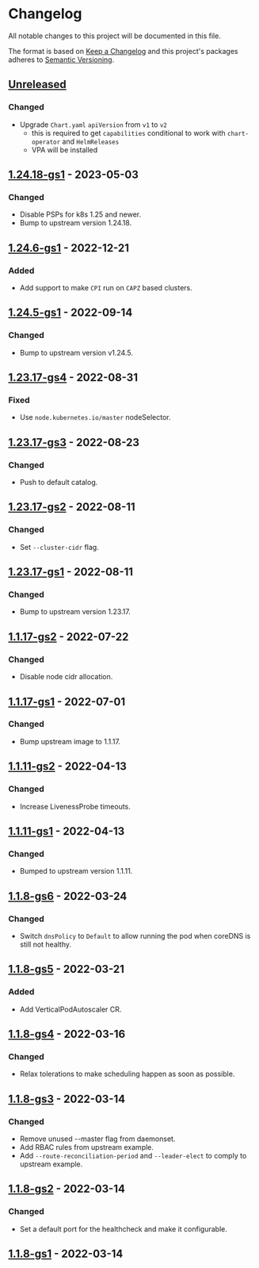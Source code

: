 # Changelog

All notable changes to this project will be documented in this file.

The format is based on [Keep a Changelog](http://keepachangelog.com/en/1.0.0/)
and this project's packages adheres to [Semantic Versioning](http://semver.org/spec/v2.0.0.html).

## [Unreleased]

### Changed

- Upgrade `Chart.yaml` `apiVersion` from `v1` to `v2` 
  - this is required to get `capabilities` conditional to work with `chart-operator` and `HelmReleases` 
  - VPA will be installed  

## [1.24.18-gs1] - 2023-05-03

### Changed

- Disable PSPs for k8s 1.25 and newer.
- Bump to upstream version 1.24.18.

## [1.24.6-gs1] - 2022-12-21

### Added

- Add support to make `CPI` run on `CAPZ` based clusters.

## [1.24.5-gs1] - 2022-09-14

### Changed

- Bump to upstream version v1.24.5.

## [1.23.17-gs4] - 2022-08-31

### Fixed

- Use `node.kubernetes.io/master` nodeSelector.

## [1.23.17-gs3] - 2022-08-23

### Changed

- Push to default catalog.

## [1.23.17-gs2] - 2022-08-11

### Changed

- Set `--cluster-cidr` flag.

## [1.23.17-gs1] - 2022-08-11

### Changed

- Bump to upstream version 1.23.17.

## [1.1.17-gs2] - 2022-07-22

### Changed

- Disable node cidr allocation.

## [1.1.17-gs1] - 2022-07-01

### Changed

- Bump upstream image to 1.1.17.

## [1.1.11-gs2] - 2022-04-13

### Changed

- Increase LivenessProbe timeouts.

## [1.1.11-gs1] - 2022-04-13

### Changed

- Bumped to upstream version 1.1.11.

## [1.1.8-gs6] - 2022-03-24

### Changed

- Switch `dnsPolicy` to `Default` to allow running the pod when coreDNS is still not healthy.

## [1.1.8-gs5] - 2022-03-21

### Added

- Add VerticalPodAutoscaler CR.

## [1.1.8-gs4] - 2022-03-16

### Changed

- Relax tolerations to make scheduling happen as soon as possible.

## [1.1.8-gs3] - 2022-03-14

### Changed

- Remove unused --master flag from daemonset.
- Add RBAC rules from upstream example.
- Add `--route-reconciliation-period` and `--leader-elect` to comply to upstream example.

## [1.1.8-gs2] - 2022-03-14

### Changed

- Set a default port for the healthcheck and make it configurable.

## [1.1.8-gs1] - 2022-03-14

[Unreleased]: https://github.com/giantswarm/azure-cloud-controller-manager-app/compare/v1.24.18-gs2...HEAD
[1.24.18-gs2]: https://github.com/giantswarm/azure-cloud-controller-manager-app/compare/v1.24.18-gs2...v1.24.18-gs2
[1.24.18-gs2]: https://github.com/giantswarm/azure-cloud-controller-manager-app/compare/v1.24.18-gs2...v1.24.18-gs2
[1.24.18-gs2]: https://github.com/giantswarm/azure-cloud-controller-manager-app/compare/v1.24.18-gs1...v1.24.18-gs2
[1.24.18-gs1]: https://github.com/giantswarm/azure-cloud-controller-manager-app/compare/v1.24.6-gs1...v1.24.18-gs1
[1.24.6-gs1]: https://github.com/giantswarm/azure-cloud-controller-manager-app/compare/v1.24.5-gs1...v1.24.6-gs1
[1.24.5-gs1]: https://github.com/giantswarm/azure-cloud-controller-manager-app/compare/v1.23.17-gs4...v1.24.5-gs1
[1.23.17-gs4]: https://github.com/giantswarm/azure-cloud-controller-manager-app/compare/v1.23.17-gs3...v1.23.17-gs4
[1.23.17-gs3]: https://github.com/giantswarm/azure-cloud-controller-manager-app/compare/v1.23.17-gs2...v1.23.17-gs3
[1.23.17-gs2]: https://github.com/giantswarm/azure-cloud-controller-manager-app/compare/v1.23.17-gs1...v1.23.17-gs2
[1.23.17-gs1]: https://github.com/giantswarm/azure-cloud-controller-manager-app/compare/v1.1.17-gs2...v1.23.17-gs1
[1.1.17-gs2]: https://github.com/giantswarm/azure-cloud-controller-manager-app/compare/v1.1.17-gs1...v1.1.17-gs2
[1.1.17-gs1]: https://github.com/giantswarm/azure-cloud-controller-manager-app/compare/v1.1.11-gs2...v1.1.17-gs1
[1.1.11-gs2]: https://github.com/giantswarm/azure-cloud-controller-manager-app/compare/v1.1.11-gs1...v1.1.11-gs2
[1.1.11-gs1]: https://github.com/giantswarm/azure-cloud-controller-manager-app/compare/v1.1.8-gs6...v1.1.11-gs1
[1.1.8-gs6]: https://github.com/giantswarm/azure-cloud-controller-manager-app/compare/v1.1.8-gs5...v1.1.8-gs6
[1.1.8-gs5]: https://github.com/giantswarm/azure-cloud-controller-manager-app/compare/v1.1.8-gs4...v1.1.8-gs5
[1.1.8-gs4]: https://github.com/giantswarm/azure-cloud-controller-manager-app/compare/v1.1.8-gs3...v1.1.8-gs4
[1.1.8-gs3]: https://github.com/giantswarm/azure-cloud-controller-manager-app/compare/v1.1.8-gs2...v1.1.8-gs3
[1.1.8-gs2]: https://github.com/giantswarm/azure-cloud-controller-manager-app/compare/v1.1.8-gs1...v1.1.8-gs2
[1.1.8-gs1]: https://github.com/giantswarm/azure-cloud-controller-manager-app/compare/v0.0.0...v1.1.8-gs1
